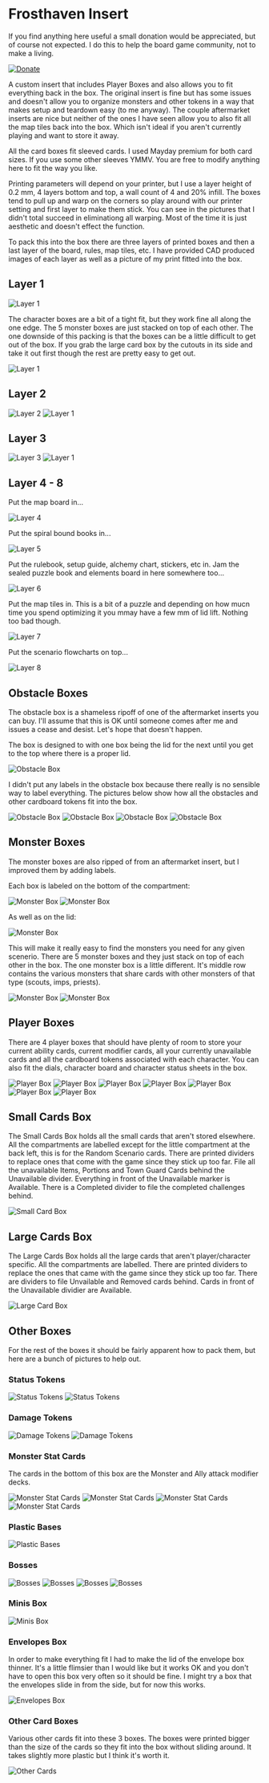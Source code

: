 # Frosthaven Insert

If you find anything here useful a small donation would be appreciated, but of course not expected. I do this to help the board game community, not to make a living. 

[![Donate](https://img.shields.io/badge/Donate-PayPal-green.svg)](https://www.paypal.com/donate/?hosted_button_id=8DHN9MQWWW8UJ)

A custom insert that includes Player Boxes and also allows you to fit everything back in the box. The original insert is fine but has some issues and doesn't allow you to organize monsters and other tokens in a way that makes setup and teardown easy (to me anyway). The couple aftermarket inserts are nice but neither of the ones I have seen allow you to also fit all the map tiles back into the box. Which isn't ideal if you aren't currently playing and want to store it away. 

All the card boxes fit sleeved cards. I used Mayday premium for both card sizes. If you use some other sleeves YMMV. You are free to modify anything here to fit the way you like.

Printing parameters will depend on your printer, but I use a layer height of 0.2 mm, 4 layers bottom and top, a wall count of 4 and 20% infill. The boxes tend to pull up and warp on the corners so play around with our printer setting and first layer to make them stick. You can see in the pictures that I didn't total succeed in eliminationg all warping. Most of the time it is just aesthetic and doesn't effect the function. 

To pack this into the box there are three layers of printed boxes and then a last layer of the board, rules, map tiles, etc. I have provided CAD produced images of each layer as well as a picture of my print fitted into the box. 

## Layer 1

![Layer 1](https://github.com/bdyer64/BoardGameInserts/blob/main/FrosthavenV2/Images/PackingLayer1.png)

The character boxes are a bit of a tight fit, but they work fine all along the one edge. The 5 monster boxes are just stacked on top of each other. The one downside of this packing is that the boxes can be a little difficult to get out of the box. If you grab the large card box by the cutouts in its side and take it out first though the rest are pretty easy to get out.

![Layer 1](https://github.com/bdyer64/BoardGameInserts/blob/main/FrosthavenV2/Images/Layer1.jpg)

## Layer 2

![Layer 2](https://github.com/bdyer64/BoardGameInserts/blob/main/FrosthavenV2/Images/PackingLayer2.png)
![Layer 1](https://github.com/bdyer64/BoardGameInserts/blob/main/FrosthavenV2/Images/Layer2.jpg)

## Layer 3

![Layer 3](https://github.com/bdyer64/BoardGameInserts/blob/main/FrosthavenV2/Images/PackingLayer3.png)
![Layer 1](https://github.com/bdyer64/BoardGameInserts/blob/main/FrosthavenV2/Images/Layer3.jpg)

## Layer 4 - 8

Put the map board in...

![Layer 4](https://github.com/bdyer64/BoardGameInserts/blob/main/FrosthavenV2/Images/Layer4.jpg)

Put the spiral bound books in...

![Layer 5](https://github.com/bdyer64/BoardGameInserts/blob/main/FrosthavenV2/Images/Layer5.jpg)

Put the rulebook, setup guide, alchemy chart, stickers, etc in. Jam the sealed puzzle book and elements board in here somewhere too...

![Layer 6](https://github.com/bdyer64/BoardGameInserts/blob/main/FrosthavenV2/Images/Layer6.jpg)

Put the map tiles in. This is a bit of a puzzle and depending on how mucn time you spend optimizing it you mmay have a few mm of lid lift. Nothing too bad though.

![Layer 7](https://github.com/bdyer64/BoardGameInserts/blob/main/FrosthavenV2/Images/Layer7.jpg)

Put the scenario flowcharts on top...

![Layer 8](https://github.com/bdyer64/BoardGameInserts/blob/main/FrosthavenV2/Images/Layer8.jpg)

## Obstacle Boxes

The obstacle box is a shameless ripoff of one of the aftermarket inserts you can buy. I'll assume that this is OK until someone comes after me and issues a cease and desist. Let's hope that doesn't happen.

The box is designed to with one box being the lid for the next until you get to the top where there is a proper lid. 

![Obstacle Box](https://github.com/bdyer64/BoardGameInserts/blob/main/FrosthavenV2/Images/ObstacleBox0.jpg)

I didn't put any labels in the obstacle box because there really is no sensible way to label everything. The pictures below show how all the obstacles and other cardboard tokens fit into the box.

![Obstacle Box](https://github.com/bdyer64/BoardGameInserts/blob/main/FrosthavenV2/Images/ObstacleBox1.jpg)
![Obstacle Box](https://github.com/bdyer64/BoardGameInserts/blob/main/FrosthavenV2/Images/ObstacleBox2.jpg)
![Obstacle Box](https://github.com/bdyer64/BoardGameInserts/blob/main/FrosthavenV2/Images/ObstacleBox3.jpg)
![Obstacle Box](https://github.com/bdyer64/BoardGameInserts/blob/main/FrosthavenV2/Images/ObstacleBox4.jpg)

## Monster Boxes

The monster boxes are also ripped of from an aftermarket insert, but I improved them by adding labels. 

Each box is labeled on the bottom of the compartment:

![Monster Box](https://github.com/bdyer64/BoardGameInserts/blob/main/FrosthavenV2/Images/MonsterBox1.jpg)
![Monster Box](https://github.com/bdyer64/BoardGameInserts/blob/main/FrosthavenV2/Images/MonsterBox2.jpg)

As well as on the lid:

![Monster Box](https://github.com/bdyer64/BoardGameInserts/blob/main/FrosthavenV2/Images/MonsterBox3.jpg)

This will make it really easy to find the monsters you need for any given scenerio. There are 5 monster boxes and they just stack on top of each other in the box. The one monster box is a little different. It's middle row contains the various monsters that share cards with other monsters of that type (scouts, imps, priests).

![Monster Box](https://github.com/bdyer64/BoardGameInserts/blob/main/FrosthavenV2/Images/MonsterBox4.jpg)
![Monster Box](https://github.com/bdyer64/BoardGameInserts/blob/main/FrosthavenV2/Images/MonsterBox5.jpg)

## Player Boxes

There are 4 player boxes that should have plenty of room to store your current ability cards, current modifier cards, all your currently unavailable cards and all the cardboard tokens associated with each character. You can also fit the dials, character board and character status sheets in the box. 

![Player Box](https://github.com/bdyer64/BoardGameInserts/blob/main/FrosthavenV2/Images/PlayerBox0.jpg)
![Player Box](https://github.com/bdyer64/BoardGameInserts/blob/main/FrosthavenV2/Images/PlayerBox1.jpg)
![Player Box](https://github.com/bdyer64/BoardGameInserts/blob/main/FrosthavenV2/Images/PlayerBox2.jpg)
![Player Box](https://github.com/bdyer64/BoardGameInserts/blob/main/FrosthavenV2/Images/PlayerBox3.jpg)
![Player Box](https://github.com/bdyer64/BoardGameInserts/blob/main/FrosthavenV2/Images/PlayerBox4.jpg)
![Player Box](https://github.com/bdyer64/BoardGameInserts/blob/main/FrosthavenV2/Images/PlayerBox5.jpg)
![Player Box](https://github.com/bdyer64/BoardGameInserts/blob/main/FrosthavenV2/Images/PlayerBox6.jpg)

## Small Cards Box

The Small Cards Box holds all the small cards that aren't stored elsewhere. All the compartments are labelled except for the little compartment at the back left, this is for the Random Scenario cards. There are printed dividers to replace ones that come with the game since they stick up too far. File all the unavailable Items, Portions and Town Guard Cards behind the Unavailable divider. Everything in front of the Unavailable marker is Available. There is a Completed divider to file the completed challenges behind. 

![Small Card Box](https://github.com/bdyer64/BoardGameInserts/blob/main/FrosthavenV2/Images/SmallCardsBox.jpg)

## Large Cards Box

The Large Cards Box holds all the large cards that aren't player/character specific. All the compartments are labelled. There are printed dividers to replace the ones that came with the game since they stick up too far. There are dividers to file Unvailable and Removed cards behind. Cards in front of the Unavailable dividier are Available. 

![Large Card Box](https://github.com/bdyer64/BoardGameInserts/blob/main/FrosthavenV2/Images/LargeCardsBox.jpg)

## Other Boxes

For the rest of the boxes it should be fairly apparent how to pack them, but here are a bunch of pictures to help out.

### Status Tokens

![Status Tokens](https://github.com/bdyer64/BoardGameInserts/blob/main/FrosthavenV2/Images/StatusTokens1.jpg)
![Status Tokens](https://github.com/bdyer64/BoardGameInserts/blob/main/FrosthavenV2/Images/StatusTokens2.jpg)

### Damage Tokens

![Damage Tokens](https://github.com/bdyer64/BoardGameInserts/blob/main/FrosthavenV2/Images/DamageTokens1.jpg)
![Damage Tokens](https://github.com/bdyer64/BoardGameInserts/blob/main/FrosthavenV2/Images/DamageTokens2.jpg)

### Monster Stat Cards

The cards in the bottom of this box are the Monster and Ally attack modifier decks.

![Monster Stat Cards](https://github.com/bdyer64/BoardGameInserts/blob/main/FrosthavenV2/Images/MonsterStats1.jpg)
![Monster Stat Cards](https://github.com/bdyer64/BoardGameInserts/blob/main/FrosthavenV2/Images/MonsterStats2.jpg)
![Monster Stat Cards](https://github.com/bdyer64/BoardGameInserts/blob/main/FrosthavenV2/Images/MonsterStats3.jpg)
![Monster Stat Cards](https://github.com/bdyer64/BoardGameInserts/blob/main/FrosthavenV2/Images/MonsterStats4.jpg)

### Plastic Bases

![Plastic Bases](https://github.com/bdyer64/BoardGameInserts/blob/main/FrosthavenV2/Images/PlasticBases.jpg)

### Bosses

![Bosses](https://github.com/bdyer64/BoardGameInserts/blob/main/FrosthavenV2/Images/Bosses1.jpg)
![Bosses](https://github.com/bdyer64/BoardGameInserts/blob/main/FrosthavenV2/Images/Bosses2.jpg)
![Bosses](https://github.com/bdyer64/BoardGameInserts/blob/main/FrosthavenV2/Images/Bosses3.jpg)
![Bosses](https://github.com/bdyer64/BoardGameInserts/blob/main/FrosthavenV2/Images/Bosses4.jpg)

### Minis Box

![Minis Box](https://github.com/bdyer64/BoardGameInserts/blob/main/FrosthavenV2/Images/MinisBox.jpg)

### Envelopes Box

In order to make everything fit I had to make the lid of the envelope box thinner. It's a little flimsier than I would like but it works OK and you don't have to open this box very often so it should be fine. I might try a box that the envelopes slide in from the side, but for now this works.

![Envelopes Box](https://github.com/bdyer64/BoardGameInserts/blob/main/FrosthavenV2/Images/EnvelopesBox.jpg)

### Other Card Boxes

Various other cards fit into these 3 boxes. The boxes were printed bigger than the size of the cards so they fit into the box without sliding around. It takes slightly more plastic but I think it's worth it.

![Other Cards](https://github.com/bdyer64/BoardGameInserts/blob/main/FrosthavenV2/Images/OtherCards.jpg)
